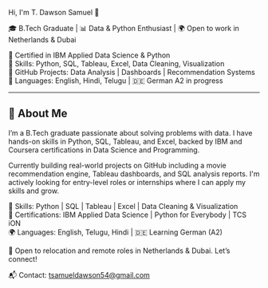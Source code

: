 Hi, I'm T. Dawson Samuel 👋

🎓 B.Tech Graduate | 📊 Data & Python Enthusiast | 🌍 Open to work in Netherlands & Dubai

🔹 Certified in IBM Applied Data Science & Python  
🔹 Skills: Python, SQL, Tableau, Excel, Data Cleaning, Visualization  
🔹 GitHub Projects: Data Analysis | Dashboards | Recommendation Systems  
🔹 Languages: English, Hindi, Telugu | 🇩🇪 German A2 in progress

---

## 🚀 About Me
I’m a B.Tech graduate passionate about solving problems with data. I have hands-on skills in Python, SQL, Tableau, and Excel, backed by IBM and Coursera certifications in Data Science and Programming.

Currently building real-world projects on GitHub including a movie recommendation engine, Tableau dashboards, and SQL analysis reports. I'm actively looking for entry-level roles or internships where I can apply my skills and grow.

📌 Skills: Python | SQL | Tableau | Excel | Data Cleaning & Visualization  
📜 Certifications: IBM Applied Data Science | Python for Everybody | TCS iON  
🌍 Languages: English, Telugu, Hindi | 🇩🇪 Learning German (A2)

🔎 Open to relocation and remote roles in Netherlands & Dubai. Let’s connect!

📬 Contact: tsamueldawson54@gmail.com

